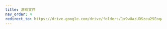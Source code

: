 ```yaml
---
title: 游戏文件
nav_order: 4
redirect_to: https://drive.google.com/drive/folders/1x9wUazUOSzeu29Eoq43NH8_k9R5wghg-
---
```

